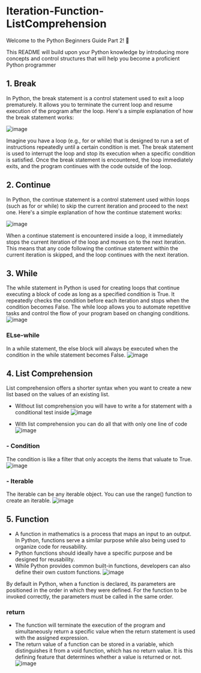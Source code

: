 # Iteration-Function-ListComprehension

Welcome to the Python Beginners Guide Part 2! 🐍

This README will build upon your Python knowledge by introducing more concepts and control structures that will help you become a proficient Python programmer

## 1. Break
In Python, the break statement is a control statement used to exit a loop prematurely. It allows you to terminate the current loop and resume execution of the program after the loop. Here's a simple explanation of how the break statement works:

![image](https://github.com/MaulitaNurSejati/Iteration-Function-ListComprehension/assets/135823289/82bbfd1b-0573-416c-9e86-a33bff685408)

 
Imagine you have a loop (e.g., for or while) that is designed to run a set of instructions repeatedly until a certain condition is met. The break statement is used to interrupt the loop and stop its execution when a specific condition is satisfied. Once the break statement is encountered, the loop immediately exits, and the program continues with the code outside of the loop.

## 2. Continue
In Python, the continue statement is a control statement used within loops (such as for or while) to skip the current iteration and proceed to the next one. Here's a simple explanation of how the continue statement works:

![image](https://github.com/MaulitaNurSejati/Iteration-Function-ListComprehension/assets/135823289/24b7218b-7c65-4e28-a35c-48330b30ef9f)

 
When a continue statement is encountered inside a loop, it immediately stops the current iteration of the loop and moves on to the next iteration. This means that any code following the continue statement within the current iteration is skipped, and the loop continues with the next iteration.

## 3. While
The while statement in Python is used for creating loops that continue executing a block of code as long as a specified condition is True. It repeatedly checks the condition before each iteration and stops when the condition becomes False. The while loop allows you to automate repetitive tasks and control the flow of your program based on changing conditions.
![image](https://github.com/MaulitaNurSejati/Iteration-Function-ListComprehension/assets/135823289/3d2bea27-05d8-4c69-844f-58f61d4fc2bc)

### ELse-while
In a while statement, the else block will always be executed when the condition in the while statement becomes False.
![image](https://github.com/MaulitaNurSejati/Iteration-Function-ListComprehension/assets/135823289/7738f332-8467-459f-a412-af143513d9b6)

 
## 4. List Comprehension
List comprehension offers a shorter syntax when you want to create a new list based on the values of an existing list.
-	Without list comprehension you will have to write a for statement with a conditional test inside
  ![image](https://github.com/MaulitaNurSejati/Iteration-Function-ListComprehension/assets/135823289/dbe7740f-b61b-416f-a986-516d442a61d2)

 
-	With list comprehension you can do all that with only one line of code
  ![image](https://github.com/MaulitaNurSejati/Iteration-Function-ListComprehension/assets/135823289/48ad5fc5-fddb-4151-9126-f9ccf01f0f7e)

 
### - Condition
The condition is like a filter that only accepts the items that valuate to True.
![image](https://github.com/MaulitaNurSejati/Iteration-Function-ListComprehension/assets/135823289/c331c6fe-6508-4bb4-a34f-ca4cd817d93a)

 
### - Iterable
The iterable can be any iterable object. You can use the range() function to create an iterable.
 ![image](https://github.com/MaulitaNurSejati/Iteration-Function-ListComprehension/assets/135823289/153489ab-73a4-4a3b-a9ba-05bd0ed7c7b2)


## 5. Function
- A function in mathematics is a process that maps an input to an output. In Python, functions serve a similar purpose while also being used to organize code for reusability.
- Python functions should ideally have a specific purpose and be designed for reusability.
- While Python provides common built-in functions, developers can also define their own custom functions.
  ![image](https://github.com/MaulitaNurSejati/Iteration-Function-ListComprehension/assets/135823289/8888c88b-dc56-42ca-bcc2-38b3deb3ee94)

 
By default in Python, when a function is declared, its parameters are positioned in the order in which they were defined. For the function to be invoked correctly, the parameters must be called in the same order.

### return
-	The function will terminate the execution of the program and simultaneously return a specific value when the return statement is used with the assigned expression.
-	The return value of a function can be stored in a variable, which distinguishes it from a void function, which has no return value. It is this defining feature that determines whether a value is returned or not.
 ![image](https://github.com/MaulitaNurSejati/Iteration-Function-ListComprehension/assets/135823289/60f86930-0daa-4064-a932-32ee558a6b2d)


